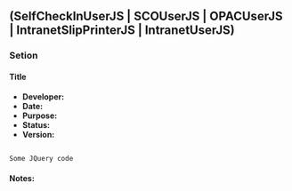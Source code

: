 ## (SelfCheckInUserJS | SCOUserJS | OPACUserJS | IntranetSlipPrinterJS | IntranetUserJS)

### Setion

#### Title 

* **Developer:** 
* **Date:**
* **Purpose:** 
* **Status:** 
* **Version:** 

```javascript

Some JQuery code

```

#### Notes:

